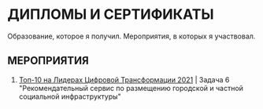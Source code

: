 # ДИПЛОМЫ И СЕРТИФИКАТЫ
Образование, которое я получил. Мероприятия, в которых я участвовал.

## МЕРОПРИЯТИЯ

01. [Топ-10 на Лидерах Цифровой Трансформации 2021](https://github.com/urzumo/certificates_and_diplomas/blob/urzumo/competitions/ЛЦТ-2021.pdf) | Задача 6 "Рекомендательный сервис по размещению городской и частной социальной инфраструктуры" 
